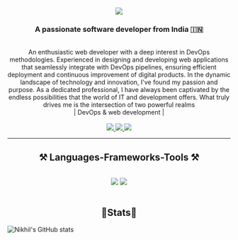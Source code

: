 
<h1 align="center">
    <img src="https://readme-typing-svg.herokuapp.com/?font=Righteous&size=35&center=true&vCenter=true&width=500&height=70&duration=4000&lines=Hi+There!+👋;+I'm+Phaneendra+Nikhil!;" />
</h1>

<h3 align="center">A passionate software developer from India 🇮🇳</h3>

<br/>

<div align="center">
An enthusiastic web developer with a deep interest in DevOps methodologies. Experienced in designing and developing web applications that seamlessly integrate with DevOps pipelines, ensuring efficient deployment and continuous improvement of digital products. In the dynamic landscape of technology and innovation, I've found my passion and purpose. As a dedicated professional, I have always been captivated by the endless possibilities that the world of IT and development offers. What truly drives me is the intersection of two powerful realms<br/> 
| DevOps & web development |
</div>
<br/>
 
<div align="center"> 
  <a href="mailto:tallapragadaphaneendranikhil@gmail.com">
    <img src="https://img.shields.io/badge/Gmail-333333?style=for-the-badge&logo=gmail&logoColor=red" />
  </a>
  <a href="https://linkedin.com/in/phaneendra-nikhil" target="_blank">
    <img src="https://img.shields.io/badge/LinkedIn-0077B5?style=for-the-badge&logo=linkedin&logoColor=white" target="_blank" />
  </a>
  <a href="https://phaneendra-nikhil.netlify.app/" target="_blank">
     <img src="https://img.shields.io/badge/Portfolio-FF5722?style=for-the-badge&logo=todoist&logoColor=white" target="_blank" /> 
  </a>
</div>

 <hr/>
 
<h2 align="center">⚒️ Languages-Frameworks-Tools ⚒️</h2>
<br/>
<div align="center">
    <img src="https://skillicons.dev/icons?i=react,bootstrap,mui,html,css,vscode,github,figma,tailwind,git" />
    <img src="https://skillicons.dev/icons?i=nodejs,javascript,express,firebase,mongodb,c,java,mysql" /><br>
</div>

<br/>

<h2 align="center">🥇Stats🥇</h2>

![Nikhil's GitHub stats](https://github-readme-stats.vercel.app/api?username=phaneendra-nikhil&show_icons=true&theme=gruvbox)   <!--![GitHub Streak](https://streak-stats.demolab.com?user=phaneendra-nikhil&theme=gruvbox&border_radius=4.5)-->

<br/>
